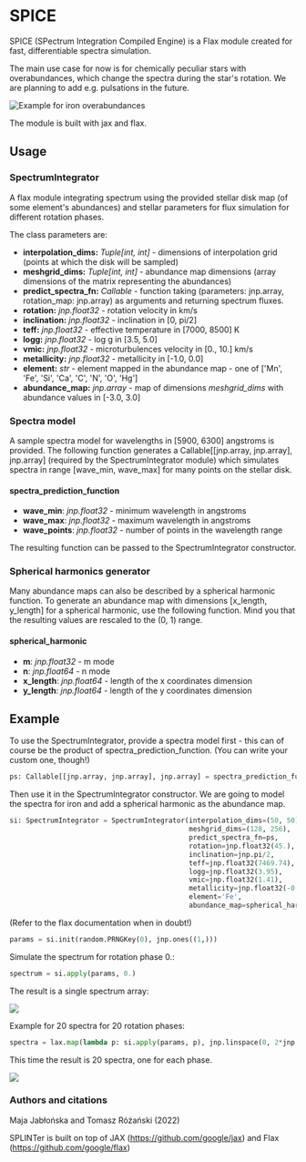 # SPICE

SPICE (SPectrum Integration Compiled Engine) is a Flax module created for fast, differentiable spectra simulation.

The main use case for now is for chemically peculiar stars with overabundances, which change the spectra during the star's rotation. We are planning to add e.g. pulsations in the future.

![Example for iron overabundances](https://github.com/maja-jablonska/SpectrumIntegrator/blob/master/example_img/fe_lines.gif)

The module is built with jax and flax.

## Usage

### SpectrumIntegrator

A flax module integrating spectrum using the provided stellar disk map (of some element's abundances) and stellar parameters for flux simulation for different rotation phases.

The class parameters are:
- **interpolation_dims:** _Tuple[int, int]_ - dimensions of interpolation grid (points at which the disk will be sampled)
- **meshgrid_dims:** _Tuple[int, int]_ - abundance map dimensions (array dimensions of the matrix representing the abundances)
- **predict_spectra_fn:** _Callable_ - function taking (parameters: jnp.array, rotation_map: jnp.array) as arguments and returning spectrum fluxes.
- **rotation:** _jnp.float32_ - rotation velocity in km/s
- **inclination:** _jnp.float32_ - inclination in [0, pi/2]
- **teff:** _jnp.float32_ - effective temperature in [7000, 8500] K
- **logg:** _jnp.float32_ - log g in [3.5, 5.0]
- **vmic:** _jnp.float32_ - microturbulences velocity in [0., 10.] km/s
- **metallicity:** _jnp.float32_ - metallicity in [-1.0, 0.0]
- **element:** _str_ - element mapped in the abundance map - one of ['Mn', 'Fe', 'Si', 'Ca', 'C', 'N', 'O', 'Hg']
- **abundance_map:** _jnp.array_ - map of dimensions _meshgrid_dims_ with abundance values in [-3.0, 3.0]

### Spectra model

A sample spectra model for wavelengths in [5900, 6300] angstroms is provided.
The following function generates a Callable[[jnp.array, jnp.array], jnp.array] (required by the SpectrumIntegrator module) which simulates spectra in range [wave_min, wave_max] for many points on the stellar disk.

#### spectra_prediction_function
- **wave_min**: _jnp.float32_ - minimum wavelength in angstroms
- **wave_max**: _jnp.float32_ - maximum wavelength in angstroms
- **wave_points**: _jnp.float32_ - number of points in the wavelength range

The resulting function can be passed to the SpectrumIntegrator constructor.

### Spherical harmonics generator

Many abundance maps can also be described by a spherical harmonic function. To generate an abundance map with dimensions [x_length, y_length] for a spherical harmonic, use the following function. Mind you that the resulting values are rescaled to the (0, 1) range.

#### spherical_harmonic
- **m**: _jnp.float32_ - m mode
- **n**: _jnp.float64_ - n mode
- **x_length**: _jnp.float64_ - length of the x coordinates dimension
- **y_length**: _jnp.float64_ - length of the y coordinates dimension

## Example

To use the SpectrumIntegrator, provide a spectra model first - this can of course be the product of spectra_prediction_function. (You can write your custom one, though!)

```python
ps: Callable[[jnp.array, jnp.array], jnp.array] = spectra_prediction_function(wave_min=6064.5, wave_max=6067.0, wave_points=100)
```

Then use it in the SpectrumIntegrator constructor. We are going to model the spectra for iron and add a spherical harmonic as the abundance map.

```python
si: SpectrumIntegrator = SpectrumIntegrator(interpolation_dims=(50, 50),
                                            meshgrid_dims=(128, 256),
                                            predict_spectra_fn=ps,
                                            rotation=jnp.float32(45.),
                                            inclination=jnp.pi/2,
                                            teff=jnp.float32(7469.74),
                                            logg=jnp.float32(3.95),
                                            vmic=jnp.float32(1.41),
                                            metallicity=jnp.float32(-0.4),
                                            element='Fe',
                                            abundance_map=spherical_harmonic(1, 1, 50, 50))
```

(Refer to the flax documentation when in doubt!)

```python
params = si.init(random.PRNGKey(0), jnp.ones((1,)))
```

Simulate the spectrum for rotation phase 0.:
```python
spectrum = si.apply(params, 0.)
```

The result is a single spectrum array:

![](https://github.com/maja-jablonska/SpectrumIntegrator/blob/master/example_img/fe_spectrum.png)

Example for 20 spectra for 20 rotation phases:
```python
spectra = lax.map(lambda p: si.apply(params, p), jnp.linspace(0, 2*jnp.pi, 20))
```

This time the result is 20 spectra, one for each phase.

![](https://github.com/maja-jablonska/SpectrumIntegrator/blob/master/example_img/fe_spectra.png)

### Authors and citations
Maja Jabłońska and Tomasz Różański (2022)

SPLINTer is built on top of JAX (https://github.com/google/jax) and Flax (https://github.com/google/flax)
